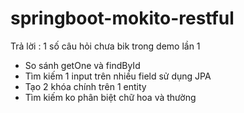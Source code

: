# springboot-mokito-restful

Trả lời : 1 số câu hỏi chưa bik trong demo lần 1
- So sánh getOne và  findById
- Tìm kiếm 1 input trên nhiều field sử dụng JPA
- Tạo 2 khóa chính trên 1 entity
- Tìm kiếm ko phân biệt chữ hoa và thường
